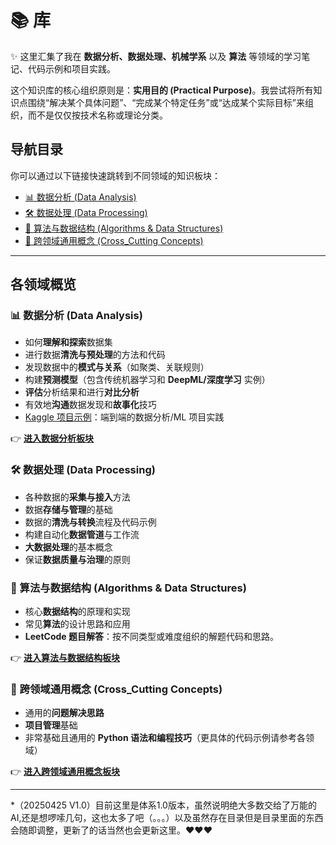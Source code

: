 # 📚 库


✨ 这里汇集了我在 **数据分析、数据处理、机械学系** 以及 **算法** 等领域的学习笔记、代码示例和项目实践。

这个知识库的核心组织原则是：**实用目的 (Practical Purpose)**。我尝试将所有知识点围绕“解决某个具体问题”、“完成某个特定任务”或“达成某个实际目标”来组织，而不是仅仅按技术名称或理论分类。
## 导航目录

你可以通过以下链接快速跳转到不同领域的知识板块：

-   [📊 数据分析 (Data Analysis)](#-数据分析-data-analysis)
-   [🛠️ 数据处理 (Data Processing)](#️-数据处理-data-processing)
-   [🧠 算法与数据结构 (Algorithms & Data Structures)](#-算法与数据结构-algorithms--data-structures)
-   [🔗 跨领域通用概念 (Cross_Cutting Concepts)](#-跨领域通用概念-cross_cutting-concepts)
----

## 各领域概览

### 📊 数据分析 (Data Analysis)
-   如何**理解和探索**数据集
-   进行数据**清洗与预处理**的方法和代码
-   发现数据中的**模式与关系**（如聚类、关联规则）
-   构建**预测模型**（包含传统机器学习和 **DeepML/深度学习** 实例）
-   **评估**分析结果和进行**对比分析**
-   有效地**沟通**数据发现和**故事化**技巧
-   [Kaggle 项目示例](<Data_Processing/Kaggle_Projects/README.md>)：端到端的数据分析/ML 项目实践

👉 **[进入数据分析板块](<Data_Analysis/README.md>)**

### 🛠️ 数据处理 (Data Processing)
-   各种数据的**采集与接入**方法
-   数据**存储与管理**的基础
-   数据的**清洗与转换**流程及代码示例
-   构建自动化**数据管道**与工作流
-   **大数据处理**的基本概念
-   保证**数据质量与治理**的原则

### 🧠 算法与数据结构 (Algorithms & Data Structures)
-   核心**数据结构**的原理和实现
-   常见**算法**的设计思路和应用
-   **LeetCode 题目解答**：按不同类型或难度组织的解题代码和思路。

👉 **[进入算法与数据结构板块](<Data_Analysis/Common_Algorithms/README.md>)**

### 🔗 跨领域通用概念 (Cross_Cutting Concepts)
-   通用的**问题解决思路**
-   **项目管理**基础
-   非常基础且通用的 **Python 语法和编程技巧**（更具体的代码示例请参考各领域）

👉 **[进入跨领域通用概念板块](<Cross-Cutting-Concepts/README.md>)**

---

*（20250425 V1.0）目前这里是体系1.0版本，虽然说明绝大多数交给了万能的AI,还是想啰嗦几句，这也太多了吧（。。。）以及虽然存在目录但是目录里面的东西会随即调整，更新了的话当然也会更新这里。❤️❤️❤️

